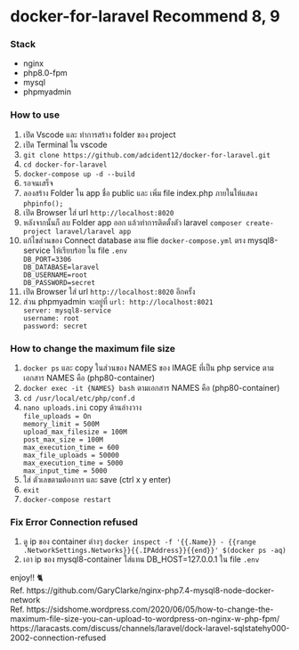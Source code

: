 <h1>docker-for-laravel Recommend 8, 9</h2>
<h3>Stack</h3>
<ul>
    <li>nginx</li>
    <li>php8.0-fpm</li>
    <li>mysql</li>
    <li>phpmyadmin</li>
</ul>
<h3>How to use</h3>
<ol>
    <li>เปิด Vscode และ ทำการสร้าง folder ของ project</li>
    <li>เปิด Terminal ใน vscode</li>
    <li><code>git clone https://github.com/adcident12/docker-for-laravel.git</code></li>
    <li><code>cd docker-for-laravel</code></li>
    <li><code>docker-compose up -d --build</code></li>
    <li>รอจนเสร็จ</li>
    <li>ลองสร้าง Folder ใน app ชื่อ public และ เพิ่ม file index.php ภายในให้แสดง <code>phpinfo();</code></li>
    <li>เปิด Browser ใส่ url <code>http://localhost:8020</code></li>
    <li>หลังจากนั้นก็ ลบ Folder app ออก แล้วทำการติดตั้งตัว laravel <code>composer create-project laravel/laravel app</code></li>
    <li>แก้ไขส่วนของ Connect database ตาม flie <code>docker-compose.yml</code> ตรง  mysql8-service ให้เรียบร้อย ใน file <code>.env</code><div><code>DB_PORT=3306</code></div><div><code>DB_DATABASE=laravel</code></div><div><code>DB_USERNAME=root</code></div><div><code>DB_PASSWORD=secret</code></div></li>
    <li>เปิด Browser ใส่ url <code>http://localhost:8020</code> อีกครั้ง</li>
    <li>ส่วน phpmyadmin จะอยู่ที่ <code>url: http://localhost:8021</code><div><code>server: mysql8-service</code></div><div><code>username: root</code></div><div><code>password: secret</code></div></li>
</ol>
<h3>How to change the maximum file size</h3>
<ol>
    <li><code>docker ps</code> และ copy ในส่วนของ NAMES ของ IMAGE ที่เป็น php service ตามเอกสาร NAMES คือ (php80-container)</li>
    <li><code>docker exec -it {NAMES} bash</code> ตามเอกสาร NAMES คือ (php80-container)</li>
    <li><code>cd /usr/local/etc/php/conf.d</code></li>
    <li><code>nano uploads.ini</code> copy ด้านล่างวาง
    <div><code>file_uploads = On</code></div>
    <div><code>memory_limit = 500M</code></div>
    <div><code>upload_max_filesize = 100M</code></div>
    <div><code>post_max_size = 100M</code></div>
    <div><code>max_execution_time = 600</code></div>
    <div><code>max_file_uploads = 50000</code></div>
    <div><code>max_execution_time = 5000</code></div>
    <div><code>max_input_time = 5000</code></div>
    </li>
    <li>ใส่ ตัวเลขตามต้องการ และ save (ctrl x y enter)</li>
    <li><code>exit</code></li>
    <li><code>docker-compose restart</code></li>
</ol>
<h3>Fix Error Connection refused</h3>
<ol>
    <li>ดู ip ของ container ต่างๆ <code>docker inspect -f '{{.Name}} - {{range .NetworkSettings.Networks}}{{.IPAddress}}{{end}}' $(docker ps -aq)
</code></li>
    <li>เอา ip ของ mysql8-container ใส่แทน DB_HOST=127.0.0.1 ใน file <code>.env</code></li>
</ol>
<span>enjoy!! &#128008;</span>
<div>Ref. https://github.com/GaryClarke/nginx-php7.4-mysql8-node-docker-network</div>
<div>Ref. https://sidshome.wordpress.com/2020/06/05/how-to-change-the-maximum-file-size-you-can-upload-to-wordpress-on-nginx-w-php-fpm/</div>
<div>https://laracasts.com/discuss/channels/laravel/dock-laravel-sqlstatehy000-2002-connection-refused</div>


